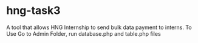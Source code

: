 # hng-task3
A tool that allows HNG Internship to send bulk data payment to interns.
To Use Go to Admin Folder, run database.php and table.php files
